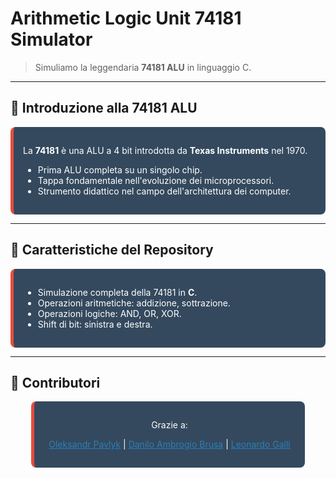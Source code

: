 # Arithmetic Logic Unit 74181 Simulator

> Simuliamo la leggendaria **74181 ALU** in linguaggio C.

---

## 🧠 Introduzione alla 74181 ALU

<div class="hover-grow" style="padding: 15px; border-radius: 8px; background: #34495e; color: white; border-left: 5px solid #e74c3c; transition: transform 0.3s ease-in-out;">
    <p>La <strong>74181</strong> è una ALU a 4 bit introdotta da <strong>Texas Instruments</strong> nel 1970.</p>
    <ul>
        <li>Prima ALU completa su un singolo chip.</li>
        <li>Tappa fondamentale nell'evoluzione dei microprocessori.</li>
        <li>Strumento didattico nel campo dell'architettura dei computer.</li>
    </ul>
</div>

---

## 🌟 Caratteristiche del Repository

<div class="hover-grow" style="padding: 15px; border-radius: 8px; background: #34495e; color: white; border-left: 5px solid #e74c3c; transition: transform 0.3s ease-in-out;">
    <ul>
        <li>Simulazione completa della 74181 in <strong>C</strong>.</li>
        <li>Operazioni aritmetiche: addizione, sottrazione.</li>
        <li>Operazioni logiche: AND, OR, XOR.</li>
        <li>Shift di bit: sinistra e destra.</li>
    </ul>
</div>

---
## 🤝 Contributori
<div class="hover-grow" style="padding: 15px; border-radius: 8px; background: #34495e; color: white; border-left: 5px solid #e74c3c; transition: transform 0.3s ease-in-out; text-align: center; display: block; width: 80%; margin: auto;">
 <p>Grazie a:</p> <p> <a href="https://github.com/alexpvk75" style="color: #2980b9;">Oleksandr Pavlyk</a> | <a href="https://github.com/danilobrusa" style="color: #2980b9;">Danilo Ambrogio Brusa</a> | <a href="https://github.com/Leo-Galli" style="color: #2980b9;">Leonardo Galli</a> </p> </div>
